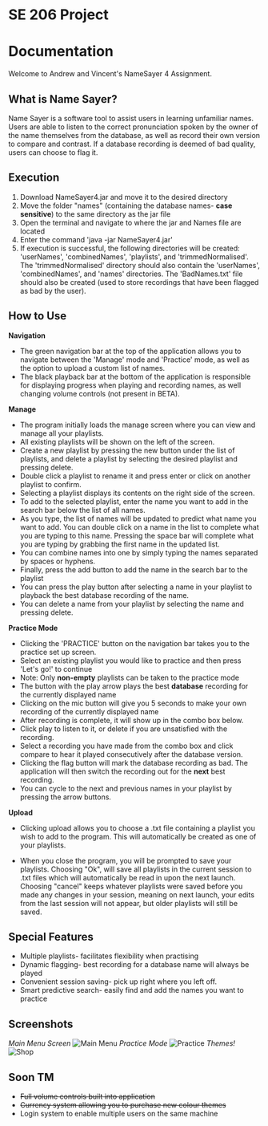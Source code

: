 # SE 206 Project

# Documentation

Welcome to Andrew and Vincent's NameSayer 4 Assignment.

## What is Name Sayer?

Name Sayer is a software tool to assist users in learning unfamiliar names. Users are able to listen to the correct pronunciation spoken by the owner of the name themselves from the database, as well as record their own version to compare and contrast. If a database recording is deemed of bad quality, users can choose to flag it. 

## Execution

1. Download NameSayer4.jar and move it to the desired directory
2. Move the folder "names" (containing the database names- **case sensitive**) to the same directory as the jar file
3. Open the terminal and navigate to where the jar and Names file are located
4. Enter the command 'java -jar NameSayer4.jar'
5. If execution is successful, the following directories will be created: 'userNames', 'combinedNames', 'playlists', and 'trimmedNormalised'. The 'trimmedNormalised' directory should also contain the 'userNames', 'combinedNames', and 'names' directories. The 'BadNames.txt' file should also be created (used to store recordings that have been flagged as bad by the user). 

## How to Use
**Navigation**
- The green navigation bar at the top of the application allows you to navigate between the 'Manage' mode and 'Practice' mode, as well as the option to upload a custom list of names.
- The black playback bar at the bottom of the application is responsible for displaying progress when playing and recording names, as well changing volume controls (not present in BETA).

**Manage**

- The program initially loads the manage screen where you can view and manage all your playlists.
- All existing playlists will be shown on the left of the screen.
- Create a new playlist by pressing the new button under the list of playlists, and delete a playlist by selecting the desired playlist and pressing delete.
- Double click a playlist to rename it and press enter or click on another playlist to confirm.
- Selecting a playlist displays its contents on the right side of the screen.
- To add to the selected playlist, enter the name you want to add in the search bar below the list of all names. 
- As you type, the list of names will be updated to predict what name you want to add. You can double click on a name in the list to complete what you are typing to this name. Pressing the space bar will complete what you are typing by grabbing the first name in the updated list.
- You can combine names into one by simply typing the names separated by spaces or hyphens.
- Finally, press the add button to add the name in the search bar to the playlist
- You can press the play button after selecting a name in your playlist to playback the best database recording of the name.
- You can delete a name from your playlist by selecting the name and pressing delete.

**Practice Mode**

- Clicking the 'PRACTICE' button on the navigation bar takes you to the practice set up screen.
- Select an existing playlist you would like to practice and then press 'Let's go!' to continue
- Note: Only **non-empty** playlists can be taken to the practice mode
- The button with the play arrow plays the best **database** recording for the currently displayed name
- Clicking on the mic button will give you 5 seconds to make your own recording of the currently displayed name
- After recording is complete, it will show up in the combo box below.
- Click play to listen to it, or delete if you are unsatisfied with the recording.
- Select a recording you have made from the combo box and click compare to hear it played consecutively after the database version. 
- Clicking the flag button will mark the database recording as bad. The application will then switch the recording out for the **next** best recording.
- You can cycle to the next and previous names in your playlist by pressing the arrow buttons.

**Upload**

- Clicking upload allows you to choose a .txt file containing a playlist you wish to add to the program. This will automatically be created as one of your playlists.

- When you close the program, you will be prompted to save your playlists. Choosing "Ok", will save all playlists in the current session to .txt files which will automatically be read in upon the next launch. Choosing "cancel" keeps whatever playlists were saved before you made any changes in your session, meaning on next launch, your edits from the last session will not appear, but older playlists will still be saved.

## Special Features

- Multiple playlists- facilitates flexibility when practising
- Dynamic flagging- best recording for a database name will always be played
- Convenient session saving- pick up right where you left off. 
- Smart predictive search- easily find and add the names you want to practice

## Screenshots
*Main Menu Screen*
![Main Menu](https://i.imgur.com/GwKcQVb.png)
*Practice Mode*
![Practice](https://i.imgur.com/uvVi6Kw.png)
*Themes!*
![Shop](https://i.imgur.com/JnOY16e.png)
## Soon TM
- ~~Full volume controls built into application~~
- ~~Currency system allowing you to purchase new colour themes~~
- Login system to enable multiple users on the same machine



